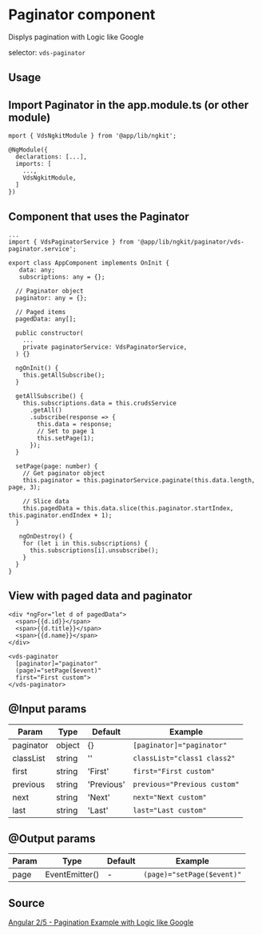 Paginator component
==========
Displys pagination with Logic like Google

selector: `vds-paginator`

## Usage
## Import Paginator in the app.module.ts (or other module)
```
mport { VdsNgkitModule } from '@app/lib/ngkit';

@NgModule({
  declarations: [...],
  imports: [
    ...,
    VdsNgkitModule,
  ]
})
```
## Component that uses the Paginator
```
...
import { VdsPaginatorService } from '@app/lib/ngkit/paginator/vds-paginator.service';

export class AppComponent implements OnInit {
   data: any;
   subscriptions: any = {};

  // Paginator object
  paginator: any = {};

  // Paged items
  pagedData: any[];

  public constructor(
    ...
    private paginatorService: VdsPaginatorService,
  ) {}

  ngOnInit() {
    this.getAllSubscribe();
  }

  getAllSubscribe() {
    this.subscriptions.data = this.crudsService
      .getAll()
      .subscribe(response => {
        this.data = response;
        // Set to page 1
        this.setPage(1);
      });
  }

  setPage(page: number) {
    // Get paginator object
    this.paginator = this.paginatorService.paginate(this.data.length, page, 3);

    // Slice data
    this.pagedData = this.data.slice(this.paginator.startIndex, this.paginator.endIndex + 1);
  }

   ngOnDestroy() {
    for (let i in this.subscriptions) {
      this.subscriptions[i].unsubscribe();
    }
  }
}
```
## View with paged data and paginator
```
<div *ngFor="let d of pagedData">
  <span>{{d.id}}</span>
  <span>{{d.title}}</span>
  <span>{{d.name}}</span>
</div>

<vds-paginator 
  [paginator]="paginator" 
  (page)="setPage($event)" 
  first="First custom">
</vds-paginator>
```
## @Input params
Param | Type | Default| Example
--- | --- | --- | --- 
paginator | object | {} | `[paginator]="paginator"`
classList | string | '' | `classList="class1 class2"`
first | string | 'First' | `first="First custom"`
previous | string | 'Previous' | `previous="Previous custom"`
next | string | 'Next' | `next="Next custom"`
last | string | 'Last' | `last="Last custom"`

## @Output params
Param | Type | Default| Example
--- | --- | --- | --- 
page | EventEmitter() | - | `(page)="setPage($event)"`

## Source
[Angular 2/5 - Pagination Example with Logic like Google](http://jasonwatmore.com/post/2016/08/23/angular-2-pagination-example-with-logic-like-google)
